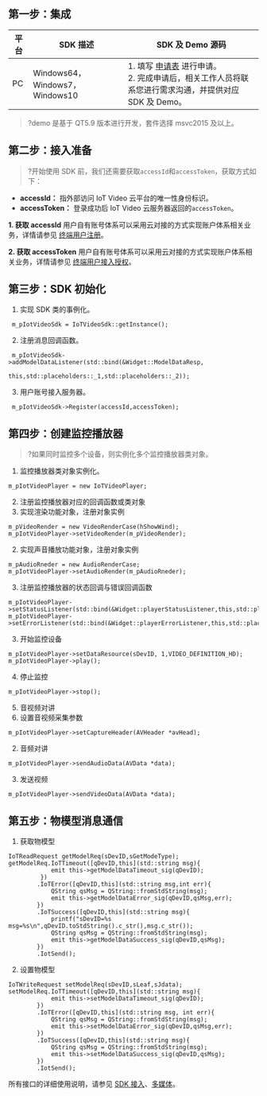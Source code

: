 
## 第一步：集成


平台 | SDK 描述 |SDK 及 Demo 源码
---|--- | --- 
PC | Windows64，Windows7，Windows10 | 1. 填写  [申请表](https://cloud.tencent.com/apply/p/ozpml9a5po) 进行申请。<br>2. 完成申请后，相关工作人员将联系您进行需求沟通，并提供对应 SDK 及 Demo。

>?demo 是基于 QT5.9 版本进行开发，套件选择 msvc2015 及以上。

## 第二步：接入准备
>?开始使用 SDK 前，我们还需要获取`accessId`和`accessToken`，获取方式如下：
- **accessId：** 指外部访问 IoT Video 云平台的唯一性身份标识。
- **accessToken：** 登录成功后 IoT Video 云服务器返回的`accessToken`。

**1. 获取 accessId**
用户自有账号体系可以采用云对接的方式实现账户体系相关业务，详情请参见 [终端用户注册](https://cloud.tencent.com/document/product/1131/42370)。

**2. 获取 accessToken**
用户自有账号体系可以采用云对接的方式实现账户体系相关业务，详情请参见 [终端用户接入授权](https://cloud.tencent.com/document/product/1131/42365)。


## 第三步：SDK 初始化
1. 实现 SDK 类的事例化。
```
 m_pIotVideoSdk = IoTVideoSdk::getInstance();
```
2. 注册消息回调函数。
```
 m_pIotVideoSdk->addModelDataListener(std::bind(&Widget::ModelDataResp,
                                                   this,std::placeholders::_1,std::placeholders::_2));
```

3. 用户账号接入服务器。
```
 m_pIotVideoSdk->Register(accessId,accessToken);
```

## 第四步：创建监控播放器
>?如果同时监控多个设备，则实例化多个监控播放器类对象。

1. 监控播放器类对象实例化。
```
m_pIotVideoPlayer = new IoTVideoPlayer;
```

2. 注册监控播放器对应的回调函数或类对象
 1. 实现渲染功能对象，注册对象实例
```
m_pVideoRender = new VideoRenderCase(hShowWind);
m_pIotVideoPlayer->setVideoRender(m_pVideoRender);
```
 2. 实现声音播放功能对象，注册对象实例
```
m_pAudioRneder = new AudioRenderCase;
m_pIotVideoPlayer->setAudioRender(m_pAudioRneder);
```
 3. 注册监控播放器的状态回调与错误回调函数
```
m_pIotVideoPlayer->setStatusListener(std::bind(&Widget::playerStatusListener,this,std::placeholders::_1));
m_pIotVideoPlayer->setErrorListener(std::bind(&Widget::playerErrorListener,this,std::placeholders::_1));
```
3. 开始监控设备
```
m_pIotVideoPlayer->setDataResource(sDevID, 1,VIDEO_DEFINITION_HD);
m_pIotVideoPlayer->play();
```
4. 停止监控
```
m_pIotVideoPlayer->stop();
```
5. 音视频对讲
 1. 设置音视频采集参数
```
m_pIotVideoPlayer->setCaptureHeader(AVHeader *avHead);
```
 2. 音频对讲
```
m_pIotVideoPlayer->sendAudioData(AVData *data);
```
 3. 发送视频
```
m_pIotVideoPlayer->sendVideoData(AVData *data);
```

## 第五步：物模型消息通信
1. 获取物模型
```
IoTReadRequest getModelReq(sDevID,sGetModeType);
getModelReq.IoTTimeout([qDevID,this](std::string msg){
            emit this->getModelDataTimeout_sig(qDevID);
         })
        .IoTError([qDevID,this](std::string msg,int err){
            QString qsMsg = QString::fromStdString(msg);
            emit this->getModelDataError_sig(qDevID,qsMsg,err);
        })
        .IoTSuccess([qDevID,this](std::string msg){
            printf("sDevID=%s msg=%s\n",qDevID.toStdString().c_str(),msg.c_str());
            QString qsMsg = QString::fromStdString(msg);
            emit this->getModelDataSuccess_sig(qDevID,qsMsg);
        })
        .IotSend();
```
2. 设置物模型
```
IoTWriteRequest setModelReq(sDevID,sLeaf,sJdata);
setModelReq.IoTTimeout([qDevID,this](std::string msg){
            emit this->setModelDataTimeout_sig(qDevID);
        })
        .IoTError([qDevID,this](std::string msg, int err){
            QString qsMsg = QString::fromStdString(msg);
            emit this->setModelDataError_sig(qDevID,qsMsg,err);
        })
        .IoTSuccess([qDevID,this](std::string msg){
            QString qsMsg = QString::fromStdString(msg);
            emit this->setModelDataSuccess_sig(qDevID,qsMsg);
        })
        .IotSend();
```

所有接口的详细使用说明，请参见 [SDK 接入](https://cloud.tencent.com/document/product/1131/43459)、[多媒体](https://cloud.tencent.com/document/product/1131/43461)。
